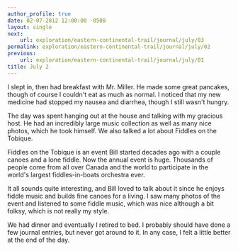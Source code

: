 ```yaml
---
author_profile: true
date: 02-07-2012 12:00:00 -0500
layout: single
next:
    url: exploration/eastern-continental-trail/journal/july/03
permalink: exploration/eastern-continental-trail/journal/july/02
previous:
    url: exploration/eastern-continental-trail/journal/july/01
title: July 2
---
```

I slept in, then had breakfast with Mr. Miller. He made some great pancakes, though of course I couldn't eat as much as normal. I noticed that my new medicine had stopped my nausea and diarrhea, though I still wasn't hungry.

The day was spent hanging out at the house and talking with my gracious host. He had an incredibly large music collection as well as many nice photos, which he took himself. We also talked a lot about Fiddles on the Tobique.

Fiddles on the Tobique is an event Bill started decades ago with a couple canoes and a lone fiddle. Now the annual event is huge. Thousands of people come from all over Canada and the world to participate in the world's largest fiddles-in-boats orchestra ever.

It all sounds quite interesting, and Bill loved to talk about it since he enjoys fiddle music and builds fine canoes for a living. I saw many photos of the event and listened to some fiddle music, which was nice although a bit folksy, which is not really my style.

We had dinner and eventually I retired to bed. I probably should have done a few journal entries, but never got around to it. In any case, I felt a little better at the end of the day.